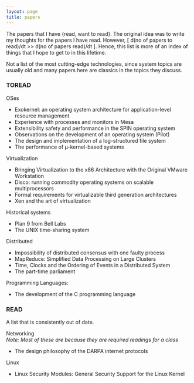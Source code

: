 ```yaml
---
layout: page
title: papers
---
```


The papers that I have {read, want to read}. The original idea was to write my thoughts for the papers I have read. However, \[ d(no of papers to read)/dt \>\> d(no of papers read)/dt \]. Hence, this list is more of an index of things that I hope to get to in this lifetime. 

Not a list of the most cutting-edge technologies, since system topics are usually old and many papers here are classics in the topics they discuss.

### TOREAD

OSes
- Exokernel: an operating system architecture for application-level resource management
- Experience with processes and monitors in Mesa
- Extensibility safety and performance in the SPIN operating system
- Observations on the development of an operating system (Pilot)
- The design and implementation of a log-structured file system
- The performance of μ-kernel-based systems

Virtualization
- Bringing Virtualization to the x86 Architecture with the Original VMware Workstation
- Disco: running commodity operating systems on scalable multiprocessors 
- Formal requirements for virtualizable third generation architectures
- Xen and the art of virtualization

Historical systems
- Plan 9 from Bell Labs
- The UNIX time-sharing system

Distributed
- Impossibility of distributed consensus with one faulty process
- MapReduce: Simplified Data Processing on Large Clusters
- Time, Clocks and the Ordering of Events in a Distributed System
- The part-time parliament

Programming Languages:
- The development of the C programming language

### READ

A list that is consistently out of date.

Networking\
_Note: Most of these are because they are required readings for a class_
- The design philosophy of the DARPA internet protocols

Linux
- Linux Security Modules: General Security Support for the Linux Kernel

